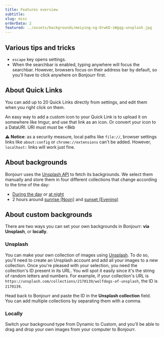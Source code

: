 ```yaml
---
title: Features overview
subtitle:
slug: misc
orderData: 2
featured: ../assets/backgrounds/meiying-ng-OrwkD-iWgqg-unsplash.jpg
---
```


## Various tips and tricks

-   `escape` key opens settings.
-   When the searchbar is enabled, typing anywhere will focus the searchbar. However, browsers focus on their address bar by default, so you'll have to click anywhere on Bonjourr first.
<!-- -   If you're an advanced user or just curious, you'll want to enable them all at the top of the settings panel.Bonjourr doesn't show all its settings by default.  -->

## About Quick Links

You can add up to 20 Quick Links directly from settings, and edit them when you right click on them.

An easy way to add a custom icon to your Quick Link is to upload it on somewhere like Imgur, and use that link as an icon. Or convert your icon to a DataURI. URI must must be <8kb

⚠️ **Notice**: as a security measure, local paths like `file://`, browser settings links like `about:config` or `chrome://extensions` can't be added. However, `localhost:` links will work just fine.

## About backgrounds

Bonjourr uses the [Unsplash API](https://unsplash.com/developers) to fetch its backgrounds. We select them manually and store them in four different collections that change according to the time of the day:

-   [During the day](<https://unsplash.com/collections/4933370/bonjourr-backgrounds-(day)>) or [at night](<https://unsplash.com/collections/VI5sx2SDQUg/bonjourr-backgrounds-(night)>)
-   2 hours around [sunrise (Noon)](<https://unsplash.com/collections/yDjgRh1iqkQ/bonjourr-backgrounds-(noon)>) and [sunset (Evening)](<https://unsplash.com/collections/2nVzlQADDIE/bonjourr-backgrounds-(evening)>)

## About custom backgrounds

There are two ways you can set your own backgrounds in Bonjourr: **via Unsplash**, or **locally**.

### Unsplash

You can make your own collection of images using [Unsplash](https://unsplash.com/). To do so, you'll need to create an Unsplash account and add all your images to a new collection. Once you're pleased with your selection, you need the collection's ID present in its URL. You will spot it easily since it's the string of random letters and numbers. For example, if your collection's URL is `https://unsplash.com/collections/2170139/wolfdogs-of-unsplash`, the ID is `2170139`.

Head back to Bonjourr and paste the ID in the **Unsplash collection** field. You can add multiple collections by separating them with a comma.

### Locally

Switch your background type from Dynamic to Custom, and you'll be able to drag and drop your own images from your computer to Bonjourr.

